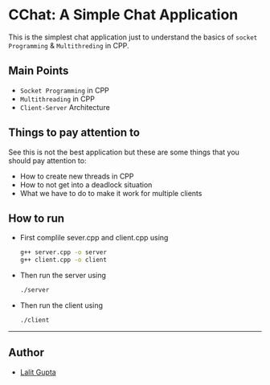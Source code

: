 # CChat: A Simple Chat Application

This is the simplest chat application just to understand the basics of `socket Programming` & `Multithreding` in CPP.

## Main Points

- `Socket Programming` in CPP
- `Multithreading` in CPP
- `Client-Server` Architecture

## Things to pay attention to

See this is not the best application but these are some things that you should pay attention to:

- How to create new threads in CPP
- How to not get into a deadlock situation
- What we have to do to make it work for multiple clients

## How to run

- First complile sever.cpp and client.cpp using
    ```bash
    g++ server.cpp -o server
    g++ client.cpp -o client
    ```
- Then run the server using
    ```bash
    ./server
    ```
- Then run the client using
    ```bash
    ./client
    ```
-------

## Author

- [Lalit Gupta]()
